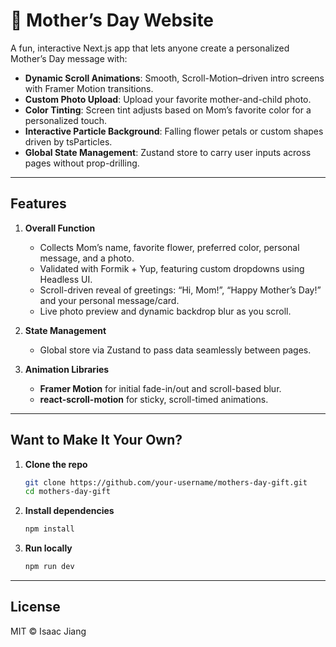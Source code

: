# 🤱 Mother’s Day Website

A fun, interactive Next.js app that lets anyone create a personalized Mother’s Day message with:

* **Dynamic Scroll Animations**: Smooth, Scroll-Motion–driven intro screens with Framer Motion transitions.
* **Custom Photo Upload**: Upload your favorite mother-and-child photo.
* **Color Tinting**: Screen tint adjusts based on Mom’s favorite color for a personalized touch.
* **Interactive Particle Background**: Falling flower petals or custom shapes driven by tsParticles.
* **Global State Management**: Zustand store to carry user inputs across pages without prop-drilling.

---

## Features

1. **Overall Function**

   * Collects Mom’s name, favorite flower, preferred color, personal message, and a photo.
   * Validated with Formik + Yup, featuring custom dropdowns using Headless UI.
   * Scroll-driven reveal of greetings: “Hi, Mom!”, “Happy Mother’s Day!” and your personal message/card.
   * Live photo preview and dynamic backdrop blur as you scroll.

3. **State Management**

   * Global store via Zustand to pass data seamlessly between pages.

4. **Animation Libraries**

   * **Framer Motion** for initial fade-in/out and scroll-based blur.
   * **react-scroll-motion** for sticky, scroll-timed animations.

---

## Want to Make It Your Own?

1. **Clone the repo**

   ```bash
   git clone https://github.com/your-username/mothers-day-gift.git
   cd mothers-day-gift
   ```

2. **Install dependencies**

   ```bash
   npm install
   ```

3. **Run locally**

   ```bash
   npm run dev
   ```

---

## License

MIT © Isaac Jiang

